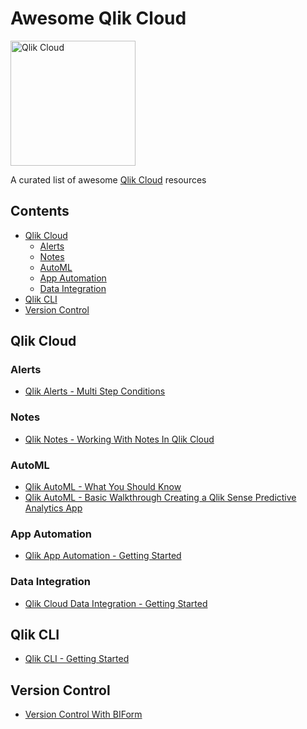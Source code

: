 # Awesome Qlik Cloud

<img src="https://github.com/vlntn-t/awesome-qlik-cloud/assets/49613199/e8764987-5fe7-4055-a69d-e0e7a0b1f8f9" alt="Qlik Cloud" width="200"/>

A curated list of awesome [Qlik Cloud](https://www.youtube.com/watch?v=q7Cx-kKn2Fs) resources

## Contents

- [Qlik Cloud](#qlik-cloud)
  - [Alerts](#qlik-alerts)
  - [Notes](#qlik-notes)
  - [AutoML](#qlik-automl)
  - [App Automation](#qlik-app-automation)
  - [Data Integration](#qlik-cloud-data-integration)
- [Qlik CLI](#qlik-cli)
- [Version Control](#qlik-version-control)


## Qlik Cloud

### Alerts

- [Qlik Alerts - Multi Step Conditions](https://www.youtube.com/watch?v=k01fDyVFXq8)

### Notes

- [Qlik Notes - Working With Notes In Qlik Cloud](https://www.youtube.com/watch?v=3B9IlcQShgM)

### AutoML

- [Qlik AutoML - What You Should Know](https://www.youtube.com/watch?v=4TCGyiWfqT4)
- [Qlik AutoML - Basic Walkthrough Creating a Qlik Sense Predictive Analytics App](https://www.youtube.com/watch?v=vwAt3aH4Hec)
 
### App Automation

- [Qlik App Automation - Getting Started](https://www.youtube.com/watch?v=5ycYndC_PXs)

### Data Integration

- [Qlik Cloud Data Integration - Getting Started](https://www.youtube.com/watch?v=Orj3NYJ3IUA)

## Qlik CLI

- [Qlik CLI - Getting Started](https://qlik.dev/toolkits/qlik-cli/)

## Version Control

- [Version Control With BIForm](https://github.com/vlntn-t/biform)
